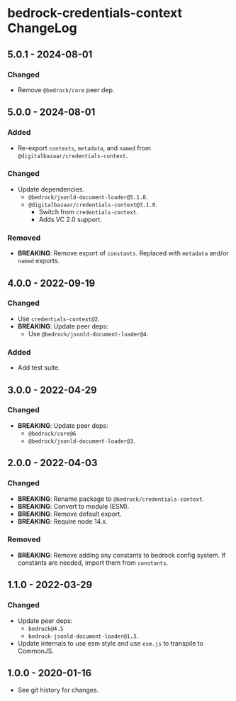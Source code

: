 # bedrock-credentials-context ChangeLog

## 5.0.1 - 2024-08-01

### Changed
- Remove `@bedrock/core` peer dep.

## 5.0.0 - 2024-08-01

### Added
- Re-export `contexts`, `metadata`, and `named` from
  `@digitalbazaar/credentials-context`.

### Changed
- Update dependencies.
  - `@bedrock/jsonld-document-loader@5.1.0`.
  - `@digitalbazaar/credentials-context@3.1.0`.
    - Switch from `credentials-context`.
    - Adds VC 2.0 support.

### Removed
- **BREAKING**: Remove export of `constants`. Replaced with `metadata` and/or
  `named` exports.

## 4.0.0 - 2022-09-19

### Changed
- Use `credentials-context@2`.
- **BREAKING**: Update peer deps:
  - Use `@bedrock/jsonld-document-loader@4`.

### Added
- Add test suite.

## 3.0.0 - 2022-04-29

### Changed
- **BREAKING**: Update peer deps:
  - `@bedrock/core@6`
  - `@bedrock/jsonld-document-loader@3`.

## 2.0.0 - 2022-04-03

### Changed
- **BREAKING**: Rename package to `@bedrock/credentials-context`.
- **BREAKING**: Convert to module (ESM).
- **BREAKING**: Remove default export.
- **BREAKING**: Require node 14.x.

### Removed
- **BREAKING**: Remove adding any constants to bedrock config system. If
  constants are needed, import them from `constants`.

## 1.1.0 - 2022-03-29

### Changed
- Update peer deps:
  - `bedrock@4.5`
  - `bedrock-jsonld-document-loader@1.3`.
- Update internals to use esm style and use `esm.js` to
  transpile to CommonJS.

## 1.0.0 - 2020-01-16

- See git history for changes.
